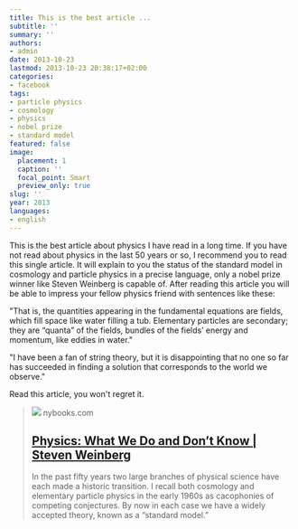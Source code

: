 ```yaml
---
title: This is the best article ...
subtitle: ''
summary: ''
authors:
- admin
date: 2013-10-23
lastmod: 2013-10-23 20:38:17+02:00
categories:
- facebook
tags:
- particle physics
- cosmology
- physics
- nobel prize
- standard model
featured: false
image:
  placement: 1
  caption: ''
  focal_point: Smart
  preview_only: true
slug: ''
year: 2013
languages:
- english
---
```


This is the best article about physics I have read in a long time. If you have not read about physics in the last 50 years or so, I recommend you to read this single article. It will explain to you the status of the standard model in cosmology and particle physics in a precise language, only a nobel prize winner like Steven Weinberg is capable of.
After reading this article you will be able to impress your fellow physics friend with sentences like these:

"That is, the quantities appearing in the fundamental equations are fields, which fill space like water filling a tub. Elementary particles are secondary; they are “quanta” of the fields, bundles of the fields’ energy and momentum, like eddies in water."

"I have been a fan of string theory, but it is disappointing that no one so far has succeeded in finding a solution that corresponds to the world we observe."

Read this article, you won't regret it.
> [![](http://www.nybooks.com/wp-content/uploads/2013/10/weinberg_1-110713.jpg)](http://www.nybooks.com/articles/archives/2013/nov/07/physics-what-we-do-and-dont-know/?pagination=false)
> nybooks.com
> ## [Physics: What We Do and Don’t Know | Steven Weinberg](http://www.nybooks.com/articles/archives/2013/nov/07/physics-what-we-do-and-dont-know/?pagination=false)
>
>In the past fifty years two large branches of physical science have each made a historic transition. I recall both cosmology and elementary particle physics in the early 1960s as cacophonies of competing conjectures. By now in each case we have a widely accepted theory, known as a “standard model.”